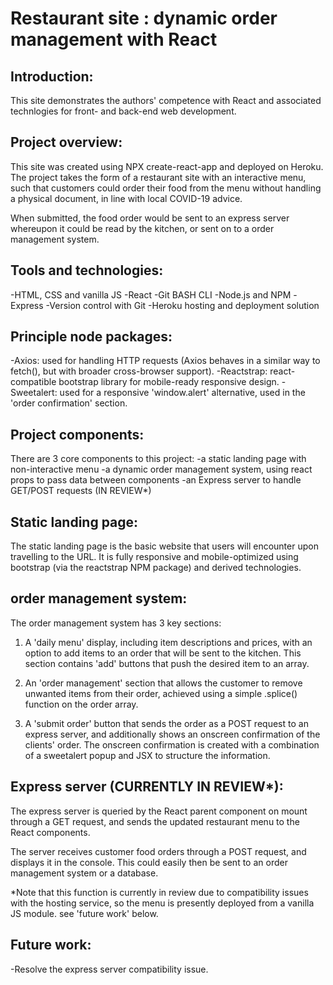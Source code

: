# Restaurant site : dynamic order management with React

## Introduction:

This site demonstrates the authors' competence with React and associated technlogies for front- and back-end web development.

## Project overview:

This site was created using NPX create-react-app and deployed on Heroku. The project takes the form of a restaurant site with an interactive menu, such that
customers could order their food from the menu without handling a physical document, in line with local COVID-19 advice.

When submitted, the food order would be sent to an express server whereupon it could be read by the kitchen, or sent on to a order management system.

## Tools and technologies:

-HTML, CSS and vanilla JS
-React
-Git BASH CLI
-Node.js and NPM
-Express
-Version control with Git
-Heroku hosting and deployment solution

## Principle node packages:

-Axios: used for handling HTTP requests (Axios behaves in a similar way to fetch(), but with broader cross-browser support).
-Reactstrap: react-compatible bootstrap library for mobile-ready responsive design.
-Sweetalert: used for a responsive 'window.alert' alternative, used in the 'order confirmation' section.

## Project components:

There are 3 core components to this project:
-a static landing page with non-interactive menu
-a dynamic order management system, using react props to pass data between components
-an Express server to handle GET/POST requests (IN REVIEW*)

## Static landing page:

The static landing page is the basic website that users will encounter upon travelling to the URL. It is fully responsive and mobile-optimized using bootstrap (via the reactstrap NPM package) and derived technologies.

## order management system:
The order management system has 3 key sections:

1. A 'daily menu' display, including item descriptions and prices, with an option to add items to an order that will be sent to the kitchen.
This section contains 'add' buttons that push the desired item to an array.

2. An 'order management' section that allows the customer to remove unwanted items from their order, achieved using a simple .splice() function on the order array.

3. A 'submit order' button that sends the order as a POST request to an express server, and additionally shows an onscreen confirmation of the clients' order.
The onscreen confirmation is created with a combination of a sweetalert popup and JSX to structure the information.

## Express server (CURRENTLY IN REVIEW*):

The express server is queried by the React parent component on mount through a GET request, and sends the updated restaurant menu to the React components.

The server receives customer food orders through a POST request, and displays it in the console. This could easily then be sent to an order management system or a 
database.

*Note that this function is currently in review due to compatibility issues with the hosting service, so the menu is presently deployed from a vanilla JS module.
see 'future work' below.

## Future work:

-Resolve the express server compatibility issue.
